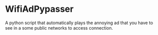 # WifiAdPypasser
A python script that automatically plays the annoying ad that you have to see in a some public networks to access connection.
